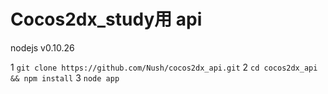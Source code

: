 # Cocos2dx_study用 api
nodejs v0.10.26

1 `git clone https://github.com/Nush/cocos2dx_api.git`
2 `cd cocos2dx_api && npm install`
3 `node app`

